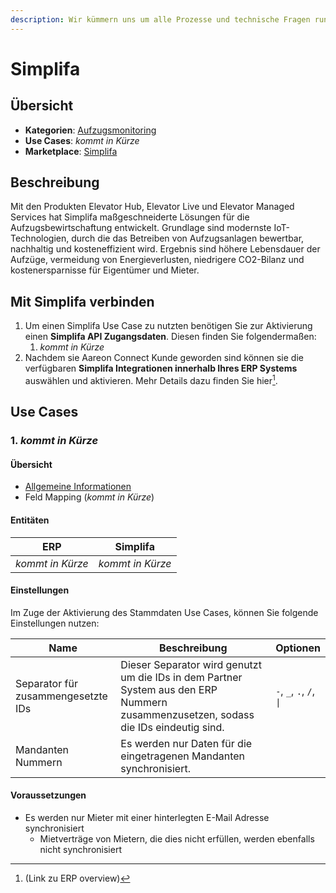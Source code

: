 ```yaml
---
description: Wir kümmern uns um alle Prozesse und technische Fragen rund um Fördertechnik
---
```


# Simplifa

## Übersicht

* **Kategorien**: [Aufzugsmonitoring](../kategorien/aufzugsmonitoring.md)
* **Use Cases**: _kommt in Kürze_
* **Marketplace**: [Simplifa](https://marketplace.aareon.com/de/listings/simplifa)

## Beschreibung

Mit den Produkten Elevator Hub, Elevator Live und Elevator Managed Services hat Simplifa maßgeschneiderte Lösungen für die Aufzugsbewirtschaftung entwickelt. Grundlage sind modernste IoT-Technologien, durch die das Betreiben von Aufzugsanlagen bewertbar, nachhaltig und kosteneffizient wird. Ergebnis sind höhere Lebensdauer der Aufzüge, vermeidung von Energieverlusten, niedrigere CO2-Bilanz und kostenersparnisse für Eigentümer und Mieter.&#x20;

## Mit Simplifa verbinden

1. Um einen Simplifa Use Case zu nutzten benötigen Sie zur Aktivierung einen **Simplifa API Zugangsdaten**. Diesen finden Sie folgendermaßen:
   1. _kommt in Kürze_
2. Nachdem sie Aareon Connect Kunde geworden sind können sie die verfügbaren **Simplifa Integrationen innerhalb Ihres ERP Systems** auswählen und aktivieren. Mehr Details dazu finden Sie hier[^1].

## Use Cases

### 1. _kommt in Kürze_

#### Übersicht

* [Allgemeine Informationen](../use-cases/stammdaten.md)
* Feld Mapping (_kommt in Kürze_)

#### Entitäten

| ERP              | Simplifa         |
| ---------------- | ---------------- |
| _kommt in Kürze_ | _kommt in Kürze_ |

#### Einstellungen

Im Zuge der Aktivierung des Stammdaten Use Cases, können Sie folgende Einstellungen nutzen:

<table><thead><tr><th width="165">Name</th><th width="450.33333333333326">Beschreibung</th><th>Optionen</th></tr></thead><tbody><tr><td>Separator für zusammengesetzte IDs</td><td>Dieser Separator wird genutzt um die IDs in dem Partner System aus den ERP Nummern zusammenzusetzen, sodass die IDs eindeutig sind.</td><td><code>-</code>, <code>_</code>, <code>.</code>, <code>/</code>, <code>|</code></td></tr><tr><td>Mandanten Nummern</td><td>Es werden nur Daten für die eingetragenen Mandanten synchronisiert.</td><td></td></tr></tbody></table>

#### Voraussetzungen

* Es werden nur Mieter mit einer hinterlegten E-Mail Adresse synchronisiert
  * Mietverträge von Mietern, die dies nicht erfüllen, werden ebenfalls nicht synchronisiert

[^1]: (Link zu ERP overview)
